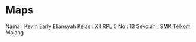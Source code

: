 # Maps

Nama    : Kevin Early Eliansyah
Kelas   : XII RPL 5
No      : 13
Sekolah : SMK Telkom Malang
